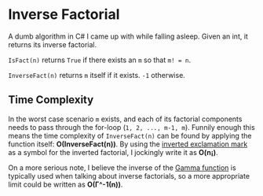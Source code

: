 # Inverse Factorial
A dumb algorithm in C# I came up with while falling asleep. Given an int, it returns its inverse factorial.

`IsFact(n)` returns `True` if there exists an `m` so that `m! = n`.

`InverseFact(n)` returns `m` itself if it exists. `-1` otherwise.


## Time Complexity
In the worst case scenario `m` exists, and each of its factorial components needs to pass through the for-loop (`1, 2, ..., m-1, m`).
Funnily enough this means the time complexity of `InverseFact(n)` can be found by applying the function itself: **O(InverseFact(n))**.
By using the [inverted exclamation mark](https://en.wikipedia.org/wiki/Inverted_question_and_exclamation_marks) as a symbol for the inverted factorial, I jockingly write it as **O(n¡)**.

On a more serious note, I believe the inverse of the [Gamma function](https://en.wikipedia.org/wiki/Gamma) is typically used when talking about inverse factorials, so a more appropriate limit could be written as **O(Γ^-1(n))**.
